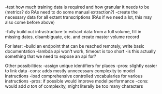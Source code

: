 -test how much training data is required and how granular it needs to be (metrics? do RAs need to do some manual extraction?)
    -create the necessary data for all extant transcriptions (RAs if we need a lot, this may also come before above)

-fully build out infrastructure to extract data from a full volume, fill in missing dates, disambiguate, etc.
 and create master volume record

For later:
-build an endpoint that can be reached remotely, write basic documentation
    -lambda api won't work, timeout is too short
    -is this actually something that we need to expose an api for?

Other possibilities:
-assign unique identifiers for places
    -pros: slightly easier to link data
    -cons: adds mostly unnecessary complexity to model instructions
-load comprehensive controlled vocabularies for various instructions
    -pros: if possible would improve model performance
    -cons: would add *a ton* of complexity, might literally be too many characters